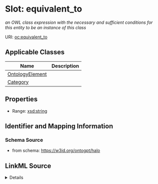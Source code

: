 # Slot: equivalent_to
_an OWL class expression with the necessary and sufficient conditions for this entity to be an instance of this class_


URI: [oc:equivalent_to](http://w3id.org/ontogpt/ontology-class-templateequivalent_to)



<!-- no inheritance hierarchy -->




## Applicable Classes

| Name | Description |
| --- | --- |
[OntologyElement](OntologyElement.md) | 
[Category](Category.md) | 






## Properties

* Range: [xsd:string](xsd:string)







## Identifier and Mapping Information







### Schema Source


* from schema: https://w3id.org/ontogpt/halo




## LinkML Source

<details>
```yaml
name: equivalent_to
description: an OWL class expression with the necessary and sufficient conditions
  for this entity to be an instance of this class
from_schema: https://w3id.org/ontogpt/halo
rank: 1000
alias: equivalent_to
owner: OntologyElement
domain_of:
- OntologyElement
range: string

```
</details>